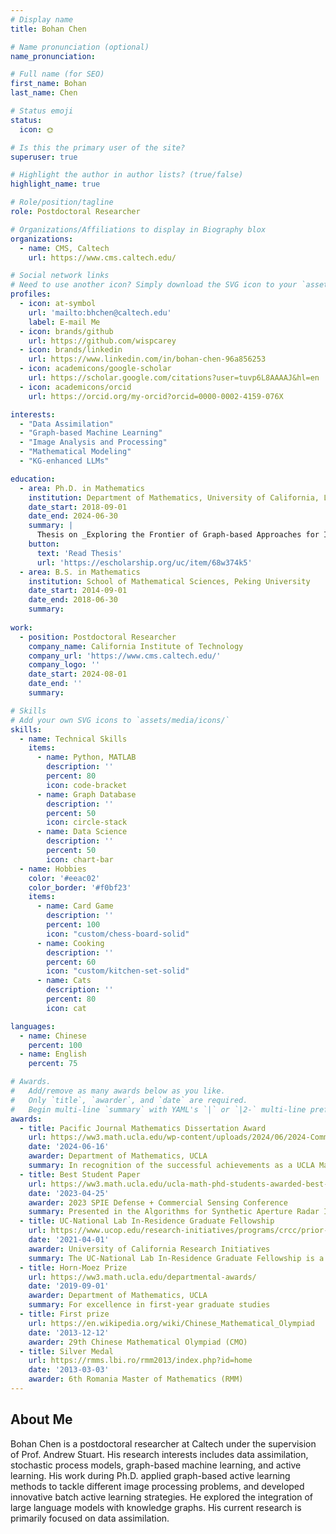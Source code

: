 ```yaml
---
# Display name
title: Bohan Chen

# Name pronunciation (optional)
name_pronunciation: 

# Full name (for SEO)
first_name: Bohan
last_name: Chen

# Status emoji
status:
  icon: 🌞

# Is this the primary user of the site?
superuser: true

# Highlight the author in author lists? (true/false)
highlight_name: true

# Role/position/tagline
role: Postdoctoral Researcher

# Organizations/Affiliations to display in Biography blox
organizations:
  - name: CMS, Caltech
    url: https://www.cms.caltech.edu/

# Social network links
# Need to use another icon? Simply download the SVG icon to your `assets/media/icons/` folder.
profiles:
  - icon: at-symbol
    url: 'mailto:bhchen@caltech.edu'
    label: E-mail Me
  - icon: brands/github
    url: https://github.com/wispcarey
  - icon: brands/linkedin
    url: https://www.linkedin.com/in/bohan-chen-96a856253
  - icon: academicons/google-scholar
    url: https://scholar.google.com/citations?user=tuvp6L8AAAAJ&hl=en
  - icon: academicons/orcid
    url: https://orcid.org/my-orcid?orcid=0000-0002-4159-076X

interests:
  - "Data Assimilation"
  - "Graph-based Machine Learning"
  - "Image Analysis and Processing"
  - "Mathematical Modeling"
  - "KG-enhanced LLMs"

education:
  - area: Ph.D. in Mathematics
    institution: Department of Mathematics, University of California, Los Angeles
    date_start: 2018-09-01
    date_end: 2024-06-30
    summary: |
      Thesis on _Exploring the Frontier of Graph-based Approaches for Image and Document Analysis_. Supervised by Prof. Andrea Bertozzi. 
    button:
      text: 'Read Thesis'
      url: 'https://escholarship.org/uc/item/68w374k5'
  - area: B.S. in Mathematics
    institution: School of Mathematical Sciences, Peking University
    date_start: 2014-09-01
    date_end: 2018-06-30
    summary: 
      
work:
  - position: Postdoctoral Researcher 
    company_name: California Institute of Technology
    company_url: 'https://www.cms.caltech.edu/'
    company_logo: ''
    date_start: 2024-08-01
    date_end: ''
    summary: 

# Skills
# Add your own SVG icons to `assets/media/icons/`
skills:
  - name: Technical Skills
    items:
      - name: Python, MATLAB
        description: ''
        percent: 80
        icon: code-bracket
      - name: Graph Database
        description: ''
        percent: 50
        icon: circle-stack
      - name: Data Science
        description: ''
        percent: 50
        icon: chart-bar
  - name: Hobbies
    color: '#eeac02'
    color_border: '#f0bf23'
    items:
      - name: Card Game 
        description: ''
        percent: 100
        icon: "custom/chess-board-solid"
      - name: Cooking
        description: ''
        percent: 60
        icon: "custom/kitchen-set-solid"
      - name: Cats
        description: ''
        percent: 80
        icon: cat

languages:
  - name: Chinese
    percent: 100
  - name: English
    percent: 75

# Awards.
#   Add/remove as many awards below as you like.
#   Only `title`, `awarder`, and `date` are required.
#   Begin multi-line `summary` with YAML's `|` or `|2-` multi-line prefix and indent 2 spaces below.
awards:
  - title: Pacific Journal Mathematics Dissertation Award
    url: https://ww3.math.ucla.edu/wp-content/uploads/2024/06/2024-Commencement-Program-College-2.pdf
    date: '2024-06-16'
    awarder: Department of Mathematics, UCLA
    summary: In recognition of the successful achievements as a UCLA Math Ph.D. graduate 
  - title: Best Student Paper
    url: https://ww3.math.ucla.edu/ucla-math-phd-students-awarded-best-student-paper-at-spie-dcs-2023-conference/
    date: '2023-04-25'
    awarder: 2023 SPIE Defense + Commercial Sensing Conference
    summary: Presented in the Algorithms for Synthetic Aperture Radar Imagery XXX workshop
  - title: UC-National Lab In-Residence Graduate Fellowship
    url: https://www.ucop.edu/research-initiatives/programs/crcc/prior-awards.html
    date: '2021-04-01'
    awarder: University of California Research Initiatives
    summary: The UC-National Lab In-Residence Graduate Fellowship is a highly competitive program aimed at fostering research collaboration between UC campuses and national laboratories. In 2021, only 11 students across the entire University of California system’s 10 campuses received this prestigious fellowship. Recipients gain the unique opportunity to conduct their research on-site at Los Alamos or Lawrence Livermore National Labs, receiving mentorship and funding to support their advanced studies.
  - title: Horn-Moez Prize
    url: https://ww3.math.ucla.edu/departmental-awards/
    date: '2019-09-01'
    awarder: Department of Mathematics, UCLA
    summary: For excellence in first-year graduate studies
  - title: First prize
    url: https://en.wikipedia.org/wiki/Chinese_Mathematical_Olympiad
    date: '2013-12-12'
    awarder: 29th Chinese Mathematical Olympiad (CMO)
  - title: Silver Medal
    url: https://rmms.lbi.ro/rmm2013/index.php?id=home
    date: '2013-03-03'
    awarder: 6th Romania Master of Mathematics (RMM)
---
```


## About Me

Bohan Chen is a postdoctoral researcher at Caltech under the supervision of Prof. Andrew Stuart. His research interests includes data assimilation, stochastic process models, graph-based machine learning, and active learning. His work during Ph.D. applied graph-based active learning methods to tackle different image processing problems, and developed innovative batch active learning strategies. He explored the integration of large language models with knowledge graphs. His current research is primarily focused on data assimilation.
